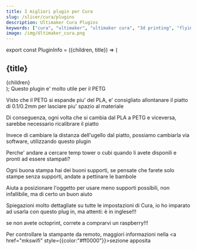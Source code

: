 ```yaml
---
title: I migliori plugin per Cura
slug: /slicer/cura/plugins
description: Ultimaker Cura Plugins
keywords: ["cura", "ultimaker", "ultimaker cura", "3d printing", "flyingbear", "flying bear", "flyingbear ghost", "slicer", "slicing", "plugins", "cura plugins"]
image: /img/Ultimaker_cura.png
---
```


export const PluginInfo = ({children, title}) => (
  <div
    style={{
      backgroundColor: '#64d4ed',
      borderRadius: '5px',
      color: '#000000',
      padding: '30px',
      margin: '10px',
    }}>
    <h2 style={{
        color:'#fff'
    }}>{title}</h2>
    {children}
  </div>
);

<PluginInfo title="Z Offset">
Questo plugin e' molto utile per il PETG

Visto che il PETG si espande piu' del PLA, e' consigliato allontanare il piatto di 0.1/0.2mm per lasciare piu' spazio al materiale

Di conseguenza, ogni volta che si cambia dal PLA a PETG e viceversa, sarebbe necessario ricalibrare il piatto

Invece di cambiare la distanza dell'ugello dal piatto, possiamo cambiarla via software, utilizzando questo plugin

</PluginInfo>


<PluginInfo title="Calibration shapes">

Perche' andare a cercare temp tower o cubi quando li avete disponili e pronti ad essere stampati?

</PluginInfo>

<PluginInfo title="Custom support">

Ogni buona stampa hai dei buoni supporti, se pensate che farete solo stampe senza supporti, andate a pettinare le bambole

</PluginInfo>

<PluginInfo title="Simpler Slicing: Auto-Orientation">

Aiuta a posizionare l'oggetto per usare meno supporti possibili, non infallibile, ma di certo un buon aiuto

</PluginInfo>

<PluginInfo title="Crystal Clear: Cura Settings Guide">

Spiegazioni molto dettagliate su tutte le impostazioni di Cura, io ho imparato ad usarla con questo plug in, ma attenti: è in inglese!!!

</PluginInfo>

<PluginInfo title="Octoprint">

se non avete octoprint, correte a comprarvi un raspberry!!!

</PluginInfo>

<PluginInfo title="MKS Wifi">

Per controllare la stampante da remoto, maggiori informazioni nella <a href="mkswifi" style={{color:"#ff0000"}}>sezione apposita</a>

</PluginInfo>

  